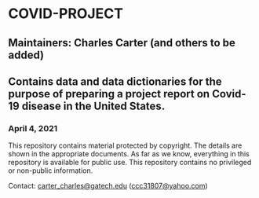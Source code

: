 # COVID-PROJECT

## Maintainers: Charles Carter (and others to be added)

## Contains data and data dictionaries for the purpose of preparing a project report on Covid-19 disease in the United States.

### April 4, 2021

This repository contains material protected by copyright. The details are shown in the appropriate documents. As far as we know, everything in this repository is available for public use. This repository contains no privileged or non-public information.

Contact: carter_charles@gatech.edu (ccc31807@yahoo.com)
